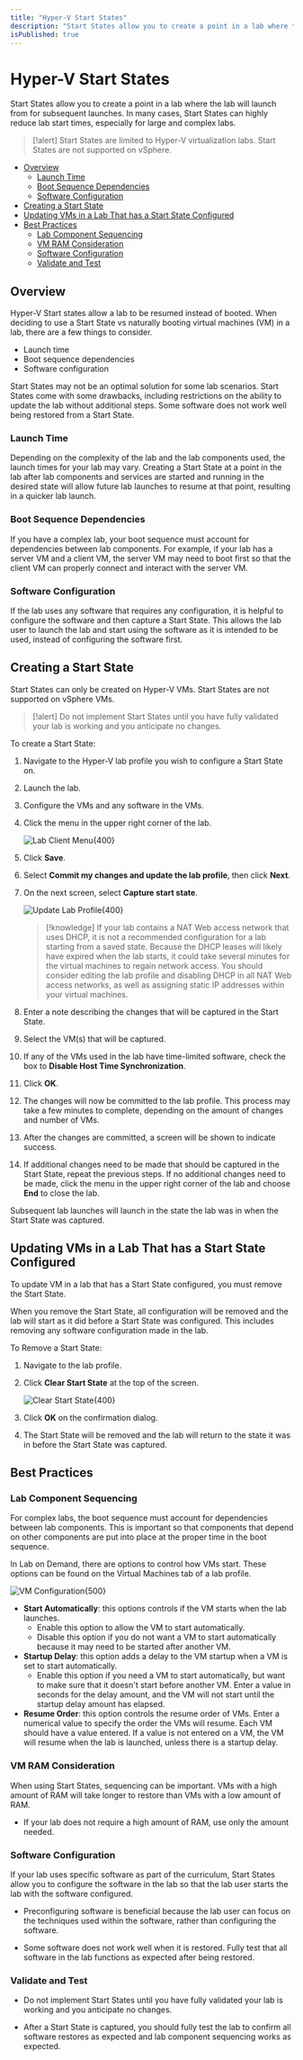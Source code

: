 ```yaml
---
title: "Hyper-V Start States"
description: "Start States allow you to create a point in a lab where the lab will launch from for subsequent launches."
isPublished: true
---
```


# Hyper-V Start States

Start States allow you to create a point in a lab where the lab will launch from for subsequent launches. In many cases, Start States can highly reduce lab start times, especially for large and complex labs.

>[!alert] Start States are limited to Hyper-V virtualization labs. Start States are not supported on vSphere.

- [Overview](#overview)
  - [Launch Time](#launch-time)
  - [Boot Sequence Dependencies](#boot-sequence-dependencies)
  - [Software Configuration](#software-configuration)
- [Creating a Start State](#creating-a-start-state)
- [Updating VMs in a Lab That has a Start State Configured](#updating-vms-in-a-lab-that-has-a-start-state-configured)
- [Best Practices](#best-practices)
  - [Lab Component Sequencing](#lab-component-sequencing)
  - [VM RAM Consideration](#vm-ram-consideration)
  - [Software Configuration](#software-configuration-1)
  - [Validate and Test](#validate-and-test)

## Overview

Hyper-V Start states allow a lab to be resumed instead of booted. When deciding to use a Start State vs naturally booting virtual machines (VM) in a lab, there are a few things to consider.

- Launch time
- Boot sequence dependencies
- Software configuration

Start States may not be an optimal solution for some lab scenarios. Start States come with some drawbacks, including restrictions on the ability to update the lab without additional steps. Some software does not work well being restored from a Start State. 

### Launch Time

Depending on the complexity of the lab and the lab components used, the launch times for your lab may vary. Creating a Start State at a point in the lab after lab components and services are started and running in the desired state will allow future lab launches to resume at that point, resulting in a quicker lab launch. 

### Boot Sequence Dependencies

If you have a complex lab, your boot sequence must account for dependencies between lab components. For example, if your lab has a server VM and a client VM, the server VM may need to boot first so that the client VM can properly connect and interact with the server VM. 

### Software Configuration 

If the lab uses any software that requires any configuration, it is helpful to configure the software and then capture a Start State. This allows the lab user to launch the lab and start using the software as it is intended to be used, instead of configuring the software first. 


## Creating a Start State

Start States can only be created on Hyper-V VMs. Start States are not supported on vSphere VMs. 

>[!alert] Do not implement Start States until you have fully validated your lab is working and you anticipate no changes. 

To create a Start State: 

1. Navigate to the Hyper-V lab profile you wish to configure a Start State on. 

1. Launch the lab.

1. Configure the VMs and any software in the VMs. 

1. Click the menu in the upper right corner of the lab. 

    ![Lab Client Menu](images/lab-client-menu.png){400}

1. Click **Save**.

1. Select **Commit my changes and update the lab profile**, then click **Next**.

1. On the next screen, select **Capture start state**. 

    ![Update Lab Profile](images/update-lab-profile.png){400}

    >[!knowledge] If your lab contains a NAT Web access network that uses DHCP, it is not a recommended configuration for a lab starting from a saved state. Because the DHCP leases will likely have expired when the lab starts, it could take several minutes for the virtual machines to regain network access. You should consider editing the lab profile and disabling DHCP in all NAT Web access networks, as well as assigning static IP addresses within your virtual machines.

1. Enter a note describing the changes that will be captured in the Start State. 

1. Select the VM(s) that will be captured. 

1. If any of the VMs used in the lab have time-limited software, check the box to **Disable Host Time Synchronization**. 

1. Click **OK**. 

1. The changes will now be committed to the lab profile. This process may take a few minutes to complete, depending on the amount of changes and number of VMs. 

1. After the changes are committed, a screen will be shown to indicate success. 

1. If additional changes need to be made that should be captured in the Start State, repeat the previous steps. If no additional changes need to be made, click the menu in the upper right corner of the lab and choose **End** to close the lab. 

Subsequent lab launches will launch in the state the lab was in when the Start State was captured. 

## Updating VMs in a Lab That has a Start State Configured

To update VM in a lab that has a Start State configured, you must remove the Start State. 

When you remove the Start State, all configuration will be removed and the lab will start as it did before a Start State was configured. This includes removing any software configuration made in the lab. 

To Remove a Start State: 

1. Navigate to the lab profile. 

1. Click **Clear Start State** at the top of the screen. 

    ![Clear Start State](images/clear-start-state.png){400}

1. Click **OK** on the confirmation dialog. 

1. The Start State will be removed and the lab will return to the state it was in before the Start State was captured. 

## Best Practices

### Lab Component Sequencing

For complex labs, the boot sequence must account for dependencies between lab components. This is important so that components that depend on other components are put into place at the proper time in the boot sequence. 

In Lab on Demand, there are options to control how VMs start. These options can be found on the Virtual Machines tab of a lab profile.

![VM Configuration](images/vm-configuration.png){500}

- **Start Automatically**: this options controls if the VM starts when the lab launches. 
    - Enable this option to allow the VM to start automatically.
    - Disable this option if you do not want a VM to start automatically because it may need to be started after another VM. 
- **Startup Delay**: this option adds a delay to the VM startup when a VM is set to start automatically. 
    - Enable this option if you need a VM to start automatically, but want to make sure that it doesn't start before another VM. Enter a value in seconds for the delay amount, and the VM will not start until the startup delay amount has elapsed. 
- **Resume Order**: this option controls the resume order of VMs. Enter a numerical value to specify the order the VMs will resume. Each VM should have a value entered. If a value is not entered on a VM, the VM will resume when the lab is launched, unless there is a startup delay. 

### VM RAM Consideration

When using Start States, sequencing can be important. VMs with a high amount of RAM will take longer to restore than VMs with a low amount of RAM.

- If your lab does not require a high amount of RAM, use only the amount needed. 

### Software Configuration

If your lab uses specific software as part of the curriculum, Start States allow you to configure the software in the lab so that the lab user starts the lab with the software configured. 

- Preconfiguring software is beneficial because the lab user can focus on the techniques used within the software, rather than configuring the software. 

- Some software does not work well when it is restored. Fully test that all software in the lab functions as expected after being restored. 

### Validate and Test

- Do not implement Start States until you have fully validated your lab is working and you anticipate no changes. 

- After a Start State is captured, you should fully test the lab to confirm all software restores as expected and lab component sequencing works as expected. 
